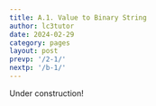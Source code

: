 ```yaml
---
title: A.1. Value to Binary String
author: lc3tutor
date: 2024-02-29
category: pages
layout: post
prevp: '/2-1/'
nextp: '/b-1/'
---
```


Under construction!

